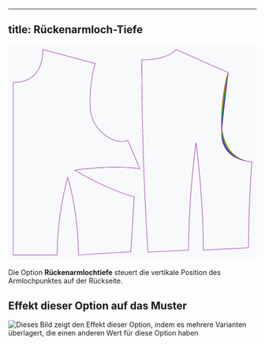 ***

## title: Rückenarmloch-Tiefe

![Der Effekt der Option Rückenarmlochtiefe auf das Muster](sample.png)

Die Option **Rückenarmlochtiefe** steuert die vertikale Position des Armlochpunktes auf der Rückseite.

## Effekt dieser Option auf das Muster

![Dieses Bild zeigt den Effekt dieser Option, indem es mehrere Varianten überlagert, die einen anderen Wert für diese Option haben](bella\_backarmholepitchdepth\_sample.svg "Effekt dieser Option auf das Muster")
